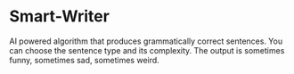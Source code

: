 # Smart-Writer

AI powered algorithm that produces grammatically correct sentences. You can choose the sentence type and its complexity. The output is sometimes funny, sometimes sad, sometimes weird.

